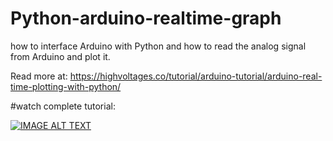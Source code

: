 # Python-arduino-realtime-graph

how to interface Arduino with Python and how to read the analog signal from Arduino and plot it.

 Read more at: https://highvoltages.co/tutorial/arduino-tutorial/arduino-real-time-plotting-with-python/
 
 #watch complete tutorial: 
 
 [![IMAGE ALT TEXT](https://highvoltages.co/wp-content/uploads/2019/08/matlab_arduino_pvFjmXNtyo.jpg)](https://youtu.be/COhkJwJtWG0 "Arduino plot graph using Python")

